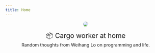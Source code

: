 ```yaml
---
title: Home
---
```


[<center><img src="https://gravatar.com/avatar/fc3e298fb8704b44725ad76fb31d26ac?s=300" style="border-radius: 300px;"></center>](https://github.com/weihanglo)

<center style="font-size: 1.5em;">📦 Cargo worker at home</center>
<center>Random thoughts from Weihang Lo on programming and life.</center>

<a rel="me" href="https://hachyderm.io/@weihanglo"></a>
<a rel="me" href="https://g0v.social/@weihanglo"></a>
<a rel="me" href="https://fosstodon.org/@weihanglo"></a>
<a rel="me" href="https://mastodon.social/@weihanglo"></a>
